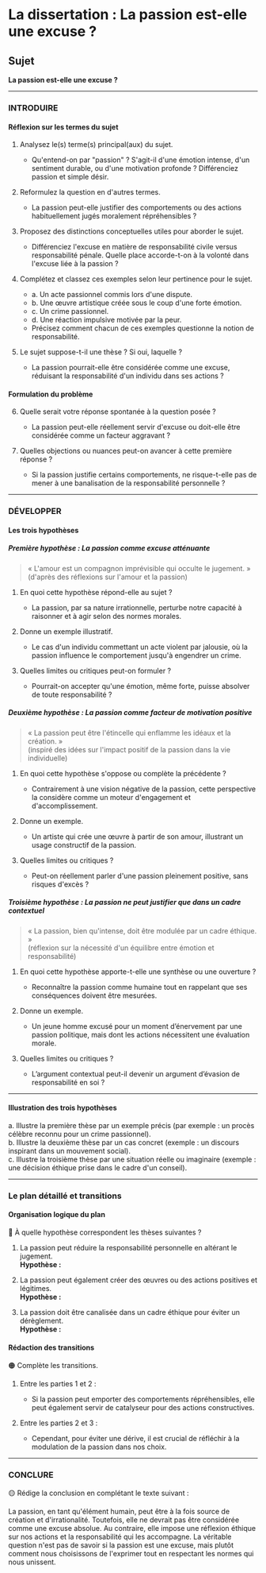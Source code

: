 # La dissertation : La passion est-elle une excuse ?

## Sujet
**La passion est-elle une excuse ?**

---

### INTRODUIRE

#### Réflexion sur les termes du sujet

1. Analysez le(s) terme(s) principal(aux) du sujet.  
   - Qu'entend-on par "passion" ? S'agit-il d'une émotion intense, d'un sentiment durable, ou d'une motivation profonde ? Différenciez passion et simple désir.

2. Reformulez la question en d'autres termes.  
   - La passion peut-elle justifier des comportements ou des actions habituellement jugés moralement répréhensibles ? 

3. Proposez des distinctions conceptuelles utiles pour aborder le sujet.  
   - Différenciez l'excuse en matière de responsabilité civile versus responsabilité pénale. Quelle place accorde-t-on à la volonté dans l'excuse liée à la passion ?

4. Complétez et classez ces exemples selon leur pertinence pour le sujet.  
   - a. Un acte passionnel commis lors d'une dispute.  
   - b. Une œuvre artistique créée sous le coup d'une forte émotion.  
   - c. Un crime passionnel.  
   - d. Une réaction impulsive motivée par la peur.  
   - Précisez comment chacun de ces exemples questionne la notion de responsabilité.

5. Le sujet suppose-t-il une thèse ? Si oui, laquelle ?  
   - La passion pourrait-elle être considérée comme une excuse, réduisant la responsabilité d'un individu dans ses actions ?

#### Formulation du problème

6. Quelle serait votre réponse spontanée à la question posée ?  
   - La passion peut-elle réellement servir d'excuse ou doit-elle être considérée comme un facteur aggravant ?

7. Quelles objections ou nuances peut-on avancer à cette première réponse ?  
   - Si la passion justifie certains comportements, ne risque-t-elle pas de mener à une banalisation de la responsabilité personnelle ?

---

### DÉVELOPPER

#### Les trois hypothèses

##### Première hypothèse : La passion comme excuse atténuante

> « L'amour est un compagnon imprévisible qui occulte le jugement. »  
> (d'après des réflexions sur l'amour et la passion)

1. En quoi cette hypothèse répond-elle au sujet ?
   - La passion, par sa nature irrationnelle, perturbe notre capacité à raisonner et à agir selon des normes morales.

2. Donne un exemple illustratif.  
   - Le cas d'un individu commettant un acte violent par jalousie, où la passion influence le comportement jusqu'à engendrer un crime.

3. Quelles limites ou critiques peut-on formuler ?
   - Pourrait-on accepter qu'une émotion, même forte, puisse absolver de toute responsabilité ?

##### Deuxième hypothèse : La passion comme facteur de motivation positive

> « La passion peut être l'étincelle qui enflamme les idéaux et la création. »  
> (inspiré des idées sur l'impact positif de la passion dans la vie individuelle)

1. En quoi cette hypothèse s'oppose ou complète la précédente ?
   - Contrairement à une vision négative de la passion, cette perspective la considère comme un moteur d'engagement et d'accomplissement.

2. Donne un exemple.  
   - Un artiste qui crée une œuvre à partir de son amour, illustrant un usage constructif de la passion.

3. Quelles limites ou critiques ?
   - Peut-on réellement parler d'une passion pleinement positive, sans risques d'excès ?

##### Troisième hypothèse : La passion ne peut justifier que dans un cadre contextuel

> « La passion, bien qu'intense, doit être modulée par un cadre éthique. »  
> (réflexion sur la nécessité d'un équilibre entre émotion et responsabilité)

1. En quoi cette hypothèse apporte-t-elle une synthèse ou une ouverture ?
   - Reconnaître la passion comme humaine tout en rappelant que ses conséquences doivent être mesurées.

2. Donne un exemple.  
   - Un jeune homme excusé pour un moment d’énervement par une passion politique, mais dont les actions nécessitent une évaluation morale.

3. Quelles limites ou critiques ?
   - L’argument contextual peut-il devenir un argument d’évasion de responsabilité en soi ?

---

#### Illustration des trois hypothèses

a. Illustre la première thèse par un exemple précis (par exemple : un procès célèbre reconnu pour un crime passionnel).  
b. Illustre la deuxième thèse par un cas concret (exemple : un discours inspirant dans un mouvement social).  
c. Illustre la troisième thèse par une situation réelle ou imaginaire (exemple : une décision éthique prise dans le cadre d'un conseil).

---

### Le plan détaillé et transitions

#### Organisation logique du plan

🔴 À quelle hypothèse correspondent les thèses suivantes ?

1. La passion peut réduire la responsabilité personnelle en altérant le jugement.  
   **Hypothèse :** 
   
2. La passion peut également créer des œuvres ou des actions positives et légitimes.  
   **Hypothèse :** 
   
3. La passion doit être canalisée dans un cadre éthique pour éviter un dérèglement.  
   **Hypothèse :** 

#### Rédaction des transitions

🟠 Complète les transitions.

1. Entre les parties 1 et 2 :  
   - Si la passion peut emporter des comportements répréhensibles, elle peut également servir de catalyseur pour des actions constructives.

2. Entre les parties 2 et 3 :  
   - Cependant, pour éviter une dérive, il est crucial de réfléchir à la modulation de la passion dans nos choix.

---

### CONCLURE

🟡 Rédige la conclusion en complétant le texte suivant :

La passion, en tant qu'élément humain, peut être à la fois source de création et d'irrationalité. Toutefois, elle ne devrait pas être considérée comme une excuse absolue. Au contraire, elle impose une réflexion éthique sur nos actions et la responsabilité qui les accompagne. La véritable question n'est pas de savoir si la passion est une excuse, mais plutôt comment nous choisissons de l'exprimer tout en respectant les normes qui nous unissent.